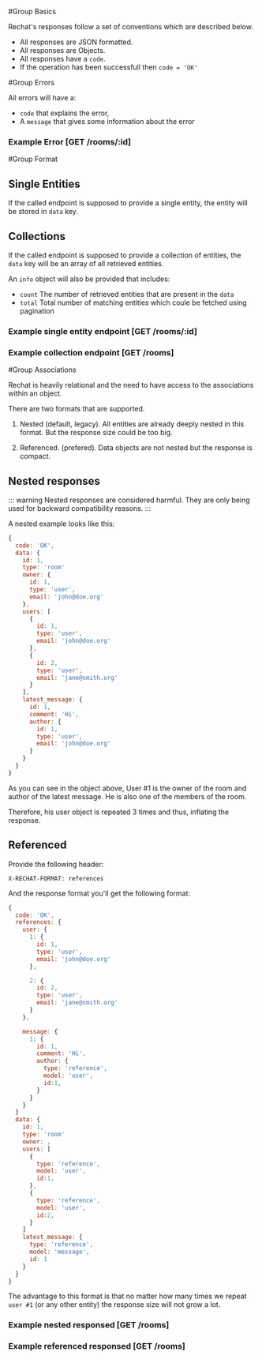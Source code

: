 #Group Basics

Rechat's responses follow a set of conventions which are described below.

* All responses are JSON formatted.
* All responses are Objects.
* All responses have a `code`.
* If the operation has been successfull then `code = 'OK'`

#Group Errors

All errors will have a:

* `code` that explains the error,
* A `message` that gives some information about the error

### Example Error [GET /rooms/:id]
<!-- include(tests/room/getRoom404.md) -->


#Group Format

## Single Entities

If the called endpoint is supposed to provide a single entity, the entity will be stored in `data` key.

## Collections

If the called endpoint is supposed to provide a collection of entities,
the `data` key will be an array of all retrieved entities.

An `info` object will also be provided that includes:
* `count` The number of retrieved entities that are present in the `data`
* `total` Total number of matching entities which coule be fetched using pagination


### Example single entity endpoint [GET /rooms/:id]
<!-- include(tests/room/getRoom.md) -->

### Example collection endpoint [GET /rooms]
<!-- include(tests/room/getUserRooms.md) -->

#Group Associations

Rechat is heavily relational and the need to have access to the associations within an object.

There are two formats that are supported.

1. Nested (default, legacy). All entities are already deeply nested in this format.
   But the response size could be too big.

2. Referenced. (prefered). Data objects are not nested but the response is compact.

## Nested responses

::: warning
  Nested responses are considered harmful. They are only being used for backward compatibility reasons.
:::

A nested example looks like this:

``` javascript
{
  code: 'OK',
  data: {
    id: 1,
    type: 'room'
    owner: {
      id: 1,
      type: 'user',
      email: 'john@doe.org'
    },
    users: [
      {
        id: 1,
        type: 'user',
        email: 'john@doe.org'
      },
      {
        id: 2,
        type: 'user',
        email: 'jane@smith.org'
      }
    ],
    latest_message: {
      id: 1,
      comment: 'Hi',
      author: {
        id: 1,
        type: 'user',
        email: 'john@doe.org'
      }
    }
  }
}
```
As you can see in the object above, User #1 is the owner of the room and author of the latest message.
He is also one of the members of the room.

Therefore, his user object is repeated 3 times and thus, inflating the response.

## Referenced

Provide the following header:

```
X-RECHAT-FORMAT: references
```

And the response format you'll get the following format:

``` javascript
{
  code: 'OK',
  references: {
    user: {
      1: {
        id: 1,
        type: 'user',
        email: 'john@doe.org'
      },

      2: {
        id: 2,
        type: 'user',
        email: 'jane@smith.org'
      }
    },

    message: {
      1: {
        id: 1,
        comment: 'Hi',
        author: {
          type: 'reference',
          model: 'user',
          id:1,
        }
      }
    }
  }
  data: {
    id: 1,
    type: 'room'
    owner: ,
    users: [
      {
        type: 'reference',
        model: 'user',
        id:1,
      },
      {
        type: 'reference',
        model: 'user',
        id:2,
      }
    ]
    latest_message: {
      type: 'reference',
      model: 'message',
      id: 1
    }
  }
}
```

The advantage to this format is that no matter how many times we repeat `user #1` (or any other entity)
the response size will not grow a lot.

### Example nested responsed [GET /rooms]
<!-- include(tests/room/getUserRooms.md) -->

### Example referenced responsed [GET /rooms]
<!-- include(tests/room/getReferencedUserRooms.md) -->
